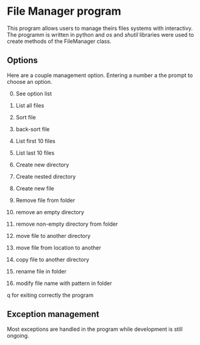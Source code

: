 # File Manager program

This program allows users to manage theirs files systems with interactivy. The programm is written in python and _os_ and _shutil_ libraries were used to create methods of the FileManager class.

## Options

Here are a couple management option. Entering a number a the prompt to choose an option.

0. See option list

1. List all files
2. Sort file
3. back-sort file
4. List first 10 files
5. List last 10 files
6. Create new directory
7. Create nested directory
8. Create new file
9. Remove file from folder
10. remove an empty directory
11. remove non-empty directory from folder
12. move file to another directory
13. move file from location to another
14. copy file to another directory
15. rename file in folder
16. modify file name with pattern in folder

q for exiting correctly the program

## Exception management

Most exceptions are handled in the program while development is still ongoing.
